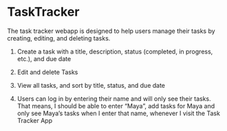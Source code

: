 # TaskTracker
The task tracker webapp is designed to help users manage their tasks by creating, editing, and deleting tasks. 

1) Create a task with a title, description, status (completed, in progress, etc.), and due date



2) Edit and delete Tasks



3) View all tasks, and sort by title, status, and due date


4) Users can log in by entering their name and will only see their tasks. That means, I should be able to enter “Maya”, add tasks for Maya and only see Maya’s tasks when I enter that name, whenever I visit the Task Tracker App


